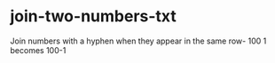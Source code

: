 # join-two-numbers-txt
Join numbers with a hyphen when they appear in the same row- 100 1 becomes 100-1
